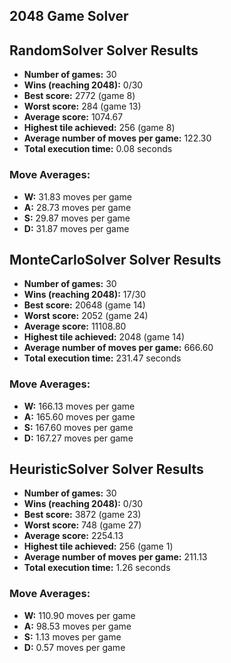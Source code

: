 ## 2048 Game Solver

## RandomSolver Solver Results
- **Number of games:** 30
- **Wins (reaching 2048):** 0/30
- **Best score:** 2772 (game 8)
- **Worst score:** 284 (game 13)
- **Average score:** 1074.67
- **Highest tile achieved:** 256 (game 8)
- **Average number of moves per game:** 122.30
- **Total execution time:** 0.08 seconds

### Move Averages:
- **W:** 31.83 moves per game
- **A:** 28.73 moves per game
- **S:** 29.87 moves per game
- **D:** 31.87 moves per game

## MonteCarloSolver Solver Results
- **Number of games:** 30
- **Wins (reaching 2048):** 17/30
- **Best score:** 20648 (game 14)
- **Worst score:** 2052 (game 24)
- **Average score:** 11108.80
- **Highest tile achieved:** 2048 (game 14)
- **Average number of moves per game:** 666.60
- **Total execution time:** 231.47 seconds

### Move Averages:
- **W:** 166.13 moves per game
- **A:** 165.60 moves per game
- **S:** 167.60 moves per game
- **D:** 167.27 moves per game

## HeuristicSolver Solver Results
- **Number of games:** 30
- **Wins (reaching 2048):** 0/30
- **Best score:** 3872 (game 23)
- **Worst score:** 748 (game 27)
- **Average score:** 2254.13
- **Highest tile achieved:** 256 (game 1)
- **Average number of moves per game:** 211.13
- **Total execution time:** 1.26 seconds

### Move Averages:
- **W:** 110.90 moves per game
- **A:** 98.53 moves per game
- **S:** 1.13 moves per game
- **D:** 0.57 moves per game

